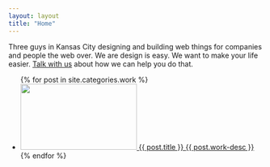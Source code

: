 ```yaml
---
layout: layout
title: "Home"
---
```

<p class="hero">
Three guys in Kansas City designing and building web things for companies and people the web over. We are <span class="company">design is easy</span>. We want to make your life easier. <a href="/about/#contact">Talk with us</a> about how we can help you do that.
</p>


<ul class="work">
{% for post in site.categories.work %}
 <li>
  <a href="{{ post.url }}">
    <span class=work-img>
      <span class=screen></span>
      <!--<img src="/static/images/work/{{ post.preview-image }}" height="130" width="230" />-->
      <img src="http://placehold.it/460x260/E8117F/ffffff/&text=FPO" height="130" width="230" />
    </span>
    <span class=work-title> {{ post.title }} </span>
    <span class=work-desc> {{ post.work-desc }} </span>
  </a>
{% endfor %}
</ul>
